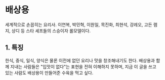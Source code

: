 # 배상용
세계적으로 손꼽히는 요리사. 이연복, 박민혁, 이원일, 목진화, 최현석, 강레오, 고든 램지, 상디 등 스타 셰프들의 스승이자 롤모델이다.

## 1. 특징
한식, 중식, 일식, 양식은 물론 이전에 없던 요리나 맛을 창조해내기도 한다. 배상용과 함께 지내는 사람들은 "입맛이 없다"는 표현을 전혀 이해하지 못하며, 지금 이 글을 쓰고 있는 사람도 배상용이 만들어준 수육을 먹고 싶다.


